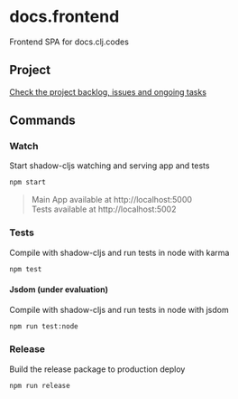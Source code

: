 # docs.frontend
Frontend SPA for docs.clj.codes

## Project
[Check the project backlog, issues and ongoing tasks](https://github.com/orgs/clj-codes/projects/2)

## Commands

### Watch
Start shadow-cljs watching and serving app and tests
```bash
npm start
```
> Main App available at http://localhost:5000  
> Tests available at http://localhost:5002  

### Tests
Compile with shadow-cljs and run tests in node with karma
```bash
npm test
```
#### Jsdom (under evaluation)
Compile with shadow-cljs and run tests in node with jsdom
```bash
npm run test:node
```

### Release
Build the release package to production deploy
```bash
npm run release
```
